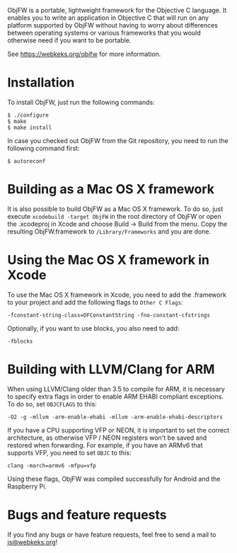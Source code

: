 ObjFW is a portable, lightweight framework for the Objective C language.
It enables you to write an application in Objective C that will run on
any platform supported by ObjFW without having to worry about
differences between operating systems or various frameworks that you
would otherwise need if you want to be portable.

See https://webkeks.org/objfw for more information.


Installation
============

  To install ObjFW, just run the following commands:

    $ ./configure
    $ make
    $ make install

  In case you checked out ObjFW from the Git repository, you need to run
  the following command first:

    $ autoreconf


Building as a Mac OS X framework
================================

  It is also possible to build ObjFW as a Mac OS X framework. To do so,
  just execute `xcodebuild -target ObjFW` in the root directory of ObjFW
  or open the .xcodeproj in Xcode and choose Build -> Build from the
  menu. Copy the resulting ObjFW.framework to `/Library/Frameworks` and
  you are done.


Using the Mac OS X framework in Xcode
=====================================

  To use the Mac OS X framework in Xcode, you need to add the .framework
  to your project and add the following flags to `Other C Flags`:

    -fconstant-string-class=OFConstantString -fno-constant-cfstrings

  Optionally, if you want to use blocks, you also need to add:

    -fblocks


Building with LLVM/Clang for ARM
================================

  When using LLVM/Clang older than 3.5 to compile for ARM, it is necessary to
  specify extra flags in order to enable ARM EHABI compliant exceptions. To do
  so, set `OBJCFLAGS` to this:

    -O2 -g -mllvm -arm-enable-ehabi -mllvm -arm-enable-ehabi-descriptors

  If you have a CPU supporting VFP or NEON, it is important to set the correct
  architecture, as otherwise VFP / NEON registers won't be saved and restored
  when forwarding. For example, if you have an ARMv6 that supports VFP, you
  need to set `OBJC` to this:

    clang -march=armv6 -mfpu=vfp

  Using these flags, ObjFW was compiled successfully for Android and the
  Raspberry Pi.


Bugs and feature requests
=========================

  If you find any bugs or have feature requests, feel free to send a
  mail to js@webkeks.org!
